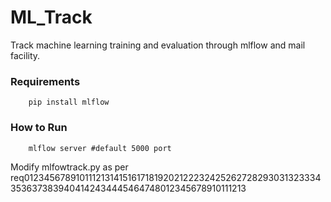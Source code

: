 # ML_Track
Track machine learning training and evaluation through mlflow and mail facility.

### Requirements
        pip install mlflow
       
       
### How to Run
        mlflow server #default 5000 port
        
        
Modify mlfowtrack.py as per req0123456789101112131415161718192021222324252627282930313233343536373839404142434445464748012345678910111213